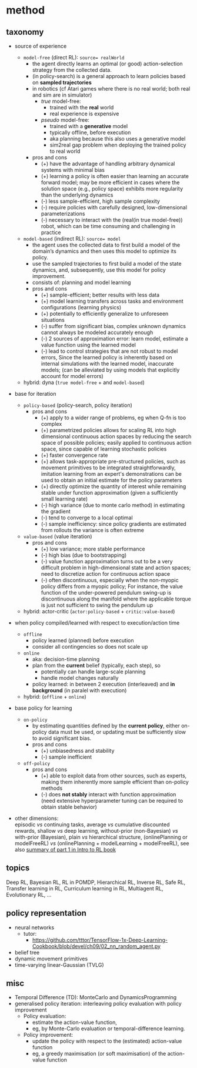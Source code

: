 # method

## taxonomy
* source of experience
  * `model-free` (direct RL): `source= realWorld`
    * the agent directly learns an optimal (or good) action-selection strategy from the collected data.
    * (in policy-search) is a general approach to learn policies based on **sampled trajectories**
    * in robotics (cf Atari games where there is no real world; both real and sim are in simulator)
      * _true_ model-free:
        * trained with the **real** world
        * real experience is expensive
      * _pseudo_ model-free:
        * trained with a **generative** model
        * typically offline, before execution
        * aka planning because this also uses a generative model
        * sim2real gap problem when deploying the trained policy to real world
    * pros and cons
      * (+) have the advantage of handling arbitrary dynamical systems with minimal bias
      * (+) learning a policy is often easier than learning an accurate forward model;
        may be more efficient in cases where the solution space (e.g., policy space)
        exhibits more regularity than the underlying dynamics
      * (-) less sample-efficient, high sample complexity
      * (-) require policies with carefully designed, low-dimensional parameterizations
      * (-) necessary to interact with the (real(in true model-free)) robot,
        which can be time consuming and challenging in practice
  * `model-based` (indirect RL): `source= model`
    * the agent uses the collected data to first build a model of the domain’s dynamics and
      then uses this model to optimize its policy.
    * use the sampled trajectories to first build a model of the state dynamics, and,
      subsequently, use this model for policy improvement.
    * consists of: planning and model learning
    * pros and cons
      * (+) sample-efficient; better results with less data
      * (+) model learning transfers across tasks and environment configurations (learning physics)
      * (+) potentially to efficiently generalize to unforeseen situations
      * (-) suffer from significant bias, complex unknown dynamics cannot always be modeled accurately enough
      * (-) 2 sources of approximation error: learn model, estimate a value function using the learned model
      * (-) lead to control strategies that are not robust to model errors,
        Since the learned policy is inherently based on internal simulations with the learned model, inaccurate models;
        (can be alleviated by using models that explicitly account for model errors)
  * hybrid: dyna (`true model-free` + and `model-based`)

* base for iteration
  * `policy-based` (policy-search, policy iteration)
    * pros and cons
      * (+) apply to a wider range of problems, eg when Q-fn is too complex
      * (+) parametrized policies allows for scaling RL into
        high dimensional continuous action spaces by reducing the search space of possible policies;
        easily applied to continuous action space, since capable of learning stochastic policies
      * (+) faster convergence rate
      * (+) allows task-appropriate pre-structured policies, such as
        movement primitives to be integrated straightforwardly,
        imitation learning from an expert's demonstrations can be used to
        obtain an initial estimate for the policy parameters
      * (+) directly optimize the quantity of interest while remaining stable under function approximation 
        (given a sufficiently small learning rate)
      * (-) high variance (due to monte carlo method) in estimating the gradient
      * (-) tend to converge to a local optimal
      * (-) sample inefficiency: since policy gradients are estimated from rollouts the variance is often extreme
  * `value-based` (value iteration)
    * pros and cons
      * (+) low variance; more stable performance
      * (-) high bias (due to bootstrapping)
      * (-) value function approximation turns out to be a very difficult problem
        in high-dimensional state and action spaces;
        need to discretize action for continuous action space
      * (-) often discontinuous, especially when the non-myopic policy differs
        from a myopic policy; For instance, the value function of the under-powered pendulum swing-up is
        discontinuous along the manifold where the applicable torque is
        just not sufficient to swing the pendulum up
  * hybrid: actor-critic (`actor:policy-based` + `critic:value-based`)

* when policy compiled/learned with respect to execution/action time
  * `offline`
    * policy learned (planned) before execution
    * consider all contingencies so does not scale up
  * `online`
    * aka: decision-time planning
    * plan from the **current** belief (typically, each step), so
      * potentially can handle large-scale planning
      * handle model changes naturally
    * policy learned:
      in between 2 execution (interleaved) and **in background** (in paralel with execution)
  * hybrid: (`offline` + `online`)

* base policy for learning
  * `on-policy`
    * by estimating quantities defined by the **current policy**, either 
      on-policy data must be used, or updating must be sufficiently slow to avoid significant bias.
    * pros and cons
      * (+) unbiasedness and stability
      * (-) sample inefficient
  * `off-policy`
    * pros and cons      
      * (+) able to exploit data from other sources, such as experts, 
        making them inherently more sample efficient than on-policy methods 
      * (-) does **not stably** interact with function approximation
        (need extensive hyperparameter tuning can be required to obtain stable behavior)
      
* other dimensions:  
  episodic _vs_ continuing tasks,
  average _vs_ cumulative discounted rewards,
  shallow _vs_ deep learning,
  without-prior (non-Bayesian) _vs_ with-prior (Bayesian),
  plain _vs_ hierarchical structure,
  (onlinePlanning or modelFreeRL) _vs_ (onlinePlanning + modelLearning + modelFreeRL),
  see also [summary of part 1 in Intro to RL book](https://github.com/tttor/rl-foundation/blob/master/book/rl-intro-sutton2018/part_01_summary.md)

## topics
Deep RL,
Bayesian RL,
RL in POMDP,
Hierarchical RL,
Inverse RL,
Safe RL,
Transfer learning in RL,
Curriculum learning in RL,
Multiagent RL,
Evolutionary RL,
...

## policy representation
* neural networks
  * tutor:
    * https://github.com/tttor/TensorFlow-1x-Deep-Learning-Cookbook/blob/devel/ch09/02_nn_random_agent.py
* belief tree
* dynamic movement primitives
* time-varying linear-Gaussian (TVLG)

## misc
* Temporal Difference (TD):
  MonteCarlo and DynamicsProgramming
* generalised policy iteration: interleaving policy evaluation with policy improvement
  * Policy evaluation:
    * estimate the action-value function,
    * eg, by Monte-Carlo evaluation or temporal-difference learning.
  * Policy improvement:
    * update the policy with respect to the (estimated) action-value function
    * eg, a greedy maximisation (or soft maximisation) of the action-value function
